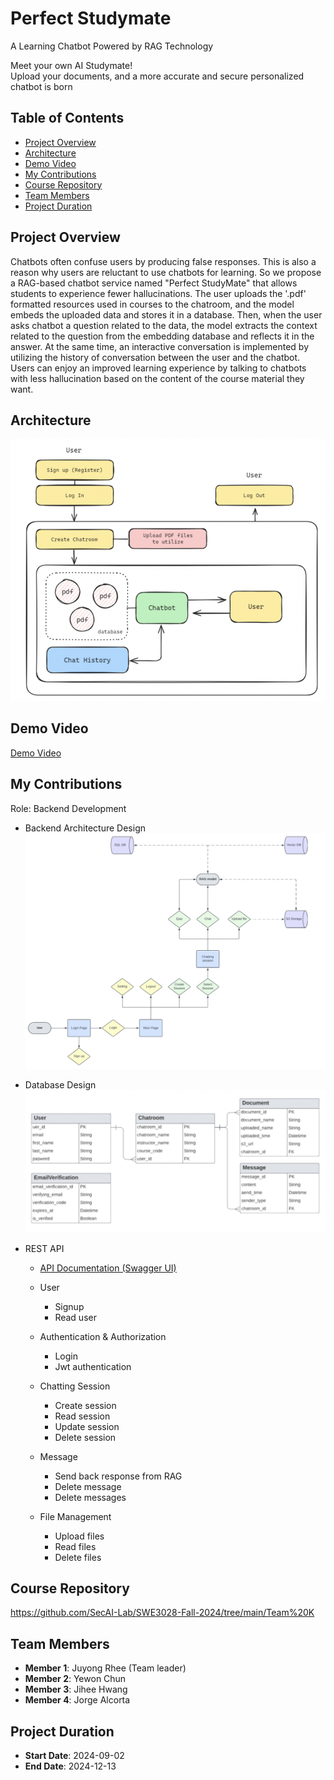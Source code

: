 # Perfect Studymate

A Learning Chatbot Powered by RAG Technology

Meet your own AI Studymate! <br>
Upload your documents, and a more accurate and secure personalized chatbot is born

## Table of Contents
- [Project Overview](#project-overview)
- [Architecture](#architecture)
- [Demo Video](#demo-video)
- [My Contributions](#my-contributions)
- [Course Repository](#course-repository)
- [Team Members](#team-members)
- [Project Duration](#project-duration)


## Project Overview
Chatbots often confuse users by producing false responses. This
 is also a reason why users are reluctant to use chatbots for learning. So we propose
 a RAG-based chatbot service named "Perfect StudyMate" that allows students to experience
 fewer hallucinations. The user uploads the '.pdf' formatted resources used in courses to the
 chatroom, and the model embeds the uploaded data and stores it in a database. Then, when
 the user asks chatbot a question related to the data, the model extracts the context related
 to the question from the embedding database and reflects it in the answer. At the same time,
 an interactive conversation is implemented by utilizing the history of conversation between
 the user and the chatbot. Users can enjoy an improved learning experience by talking to
 chatbots with less hallucination based on the content of the course material they want.

## Architecture
![](/assets/service_flow.png)

## Demo Video
[Demo Video](https://drive.google.com/file/d/1mpum80qOI3IvpLGFNY9DpOXoRZSUhwhP/view?usp=drive_link)

## My Contributions
Role: Backend Development
* Backend Architecture Design
    ![](/assets/backend_architecture.png)
* Database Design
    ![](/assets/database_design.png)

* REST API
    * [API Documentation (Swagger UI)](https://wndyd0131.github.io/perfectstdm_api_doc/)
    * User
        * Signup
        * Read user
        
    * Authentication & Authorization
        * Login
        * Jwt authentication

    * Chatting Session
        * Create session
        * Read session
        * Update session
        * Delete session

    * Message
        * Send back response from RAG
        * Delete message
        * Delete messages

    * File Management
        * Upload files
        * Read files
        * Delete files

## Course Repository
https://github.com/SecAI-Lab/SWE3028-Fall-2024/tree/main/Team%20K

## Team Members
- **Member 1**: Juyong Rhee (Team leader)
- **Member 2**: Yewon Chun
- **Member 3**: Jihee Hwang
- **Member 4**: Jorge Alcorta

## Project Duration
- **Start Date**: 2024-09-02
- **End Date**: 2024-12-13
